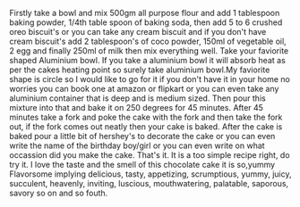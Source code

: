 Firstly take a bowl and mix 500gm all purpose flour and add 1 tablespoon baking powder, 1/4th table spoon of baking soda, then add 5 to 6 crushed oreo biscuit's or you can take any cream biscuit and if you don't have cream biscuit's add 2 tablespoon's of coco powder, 150ml of  vegetable oil, 2 egg and finally 250ml of milk then mix everything well. Take your faviorite shaped Aluminium bowl. If you take a aluminium bowl it will absorb heat as per the cakes heating point so surely take aluminium bowl.My faviorite shape is circle so I would like to go for it if you don't have it in your home no worries you can book one at amazon or flipkart or you can even take any aluminium container that is deep and is medium sized. Then pour this mixture into that and bake it on 250 degrees for 45 minutes. After 45 minutes take a fork and poke the cake with the fork and then take the fork out, if the fork comes out neatly then your cake is baked. After the cake is baked pour a little bit of hershey's to decorate the cake or you can even write the name of the birthday boy/girl or you can even write on what occassion did you make the cake. That's it. It is a too simple recipe right, do try it. I love the taste and the smell of this chocolate cake it is so,yummy Flavorsome implying delicious, tasty, appetizing, scrumptious, yummy, juicy, succulent, heavenly, inviting, luscious, mouthwatering, palatable, saporous, savory so on and so fouth.